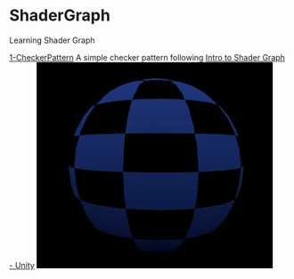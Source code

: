 # ShaderGraph
Learning Shader Graph

[1-CheckerPattern](./1-CheckerPattern/)
A simple checker pattern following [Intro to Shader Graph - Unity](https://learn.unity.com/tutorial/introduction-to-shader-graph#)
![CheckerPatternShader](./1-CheckerPattern/1-CheckerPatternFin.jpg)
